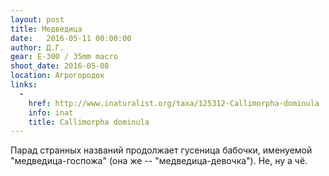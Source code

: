 ```yaml
---
layout: post
title: Медведица
date:   2016-05-11 00:00:00
author: Д.Г.
gear: E-300 / 35mm macro
shoot_date: 2016-05-08
location: Агрогородок
links:
  -
    href: http://www.inaturalist.org/taxa/125312-Callimorpha-dominula
    info: inat
    title: Callimorpha dominula
---
```


Парад странных названий продолжает гусеница бабочки, именуемой "медведица-госпожа" (она же -- "медведица-девочка"). Не, ну а чё.
